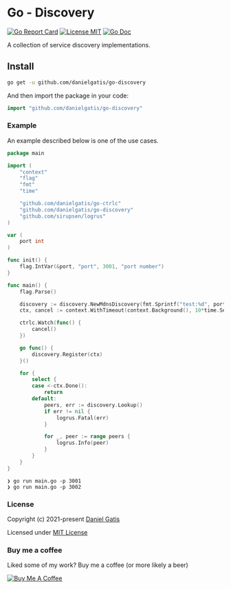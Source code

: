 # Go - Discovery

[![Go Report Card](https://goreportcard.com/badge/github.com/danielgatis/go-discovery?style=flat-square)](https://goreportcard.com/report/github.com/danielgatis/go-discovery)
[![License MIT](https://img.shields.io/badge/license-MIT-blue.svg)](https://raw.githubusercontent.com/danielgatis/go-discovery/master/LICENSE)
[![Go Doc](https://img.shields.io/badge/godoc-reference-blue.svg?style=flat-square)](https://godoc.org/github.com/danielgatis/go-discovery)

A collection of service discovery implementations.

## Install

```bash
go get -u github.com/danielgatis/go-discovery
```

And then import the package in your code:

```go
import "github.com/danielgatis/go-discovery"
```

### Example

An example described below is one of the use cases.

```go
package main

import (
	"context"
	"flag"
	"fmt"
	"time"

	"github.com/danielgatis/go-ctrlc"
	"github.com/danielgatis/go-discovery"
	"github.com/sirupsen/logrus"
)

var (
	port int
)

func init() {
	flag.IntVar(&port, "port", 3001, "port number")
}

func main() {
	flag.Parse()

	discovery := discovery.NewMdnsDiscovery(fmt.Sprintf("test:%d", port), "_test._tcp", "local.", port, logrus.StandardLogger())
	ctx, cancel := context.WithTimeout(context.Background(), 10*time.Second)

	ctrlc.Watch(func() {
		cancel()
	})

	go func() {
		discovery.Register(ctx)
	}()

	for {
		select {
		case <-ctx.Done():
			return
		default:
			peers, err := discovery.Lookup()
			if err != nil {
				logrus.Fatal(err)
			}

			for _, peer := range peers {
				logrus.Info(peer)
			}
		}
	}
}
```

```
❯ go run main.go -p 3001
❯ go run main.go -p 3002
```

### License

Copyright (c) 2021-present [Daniel Gatis](https://github.com/danielgatis)

Licensed under [MIT License](./LICENSE)

### Buy me a coffee

Liked some of my work? Buy me a coffee (or more likely a beer)

<a href="https://www.buymeacoffee.com/danielgatis" target="_blank"><img src="https://bmc-cdn.nyc3.digitaloceanspaces.com/BMC-button-images/custom_images/orange_img.png" alt="Buy Me A Coffee" style="height: auto !important;width: auto !important;"></a>
